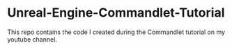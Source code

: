 # Unreal-Engine-Commandlet-Tutorial
This repo contains the code I created during the Commandlet tutorial on my youtube channel.
